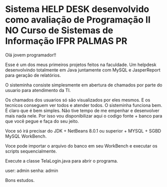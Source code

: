 # Sistema HELP DESK desenvolvido como avaliação de Programação II NO Curso de Sistemas de Informação IFPR PALMAS PR

Olá jovem programador!!

Esse é um dos meus primeiros projetos feitos na faculdade. Um helpdesk desenvolvindo totalmente em Java juntamente com MySQL e JasperReport para geração de relatórios.

O sisteminha consiste simplesmente em abertura de chamados por parte do usuario para atendimento da TI.

Os chamados dos usuarios só são visualizados por eles mesmos. E os tecnicos conseguem ver todos e atender todos. O sisteminha funciona bem. É claro que é bem simples. Não tive tempo de me empenhar e desenvolver mais nada nele. Por isso vou disponibilizar aqui o codigo fonte + banco para que você pegue e faça do seu jeito.

Voce só irá precisar do JDK + NetBeans 8.0.1 ou superior + MYSQL + SGBD MySQL WorkBench.

Voce pode importar o arquivo do banco em seu WorkBench e executar os scripts sequencialmente.

Execute a classe TelaLogin.java para abrir o programa.

user: admin senha: admin

Bons estudos.
